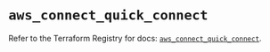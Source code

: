 # `aws_connect_quick_connect`

Refer to the Terraform Registry for docs: [`aws_connect_quick_connect`](https://registry.terraform.io/providers/hashicorp/aws/5.82.2/docs/resources/connect_quick_connect).
